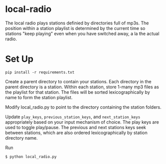 # local-radio

The local radio plays stations definied by directories full of mp3s. The position within a station playlist is determined by the current time so stations "keep playing" even when you have switched away, a la the actual radio.

# Set Up
```pip install -r requirements.txt```

Create a parent directory to contain your stations. Each directory in the parent directory is a station. Within each station, store 1-many mp3 files as the playlist for that station. The files will be sorted lexicographically by name to form the station playlist. 

Modify local_radio.py to point to the directory containing the station folders.

Update ```play_keys```, ```previous_station_keys```, and ```next_station_keys``` appropriately based on your input mechanism of choice. The play keys are used to toggle play/pause. The previous and next stations keys seek between stations, which are also ordered lexicographically by station directory name.

Run 

```$ python local_radio.py```
